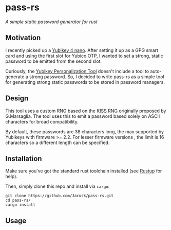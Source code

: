 # pass-rs

*A simple static password generator for rust*

## Motivation
I recently picked up a [Yubikey 4 nano](https://www.yubico.com/products/yubikey-hardware/yubikey4/). After setting it up as a GPG smart card and using the first slot for Yubico OTP, I wanted to set a strong, static password to be emitted from the second slot.

Curiously, the [Yubikey Personalization Tool](https://github.com/Yubico/yubikey-personalization) doesn't include a tool to auto-generate a strong password. So, I decided to write pass-rs as a simple tool for generating strong static passwords to be stored in password managers.

## Design
This tool uses a custom RNG based on the [KISS RNG ](http://www0.cs.ucl.ac.uk/staff/D.Jones/GoodPracticeRNG.pdf) originally proposed by G.Marsaglia. The tool uses this to emit a password based solely on ASCII characters for broad compatibility.

By default, these passwords are 38 characters long, the max supported by Yubikeys with firmware >= 2.2. For lesser firmware versions , the limit is 16 characters so a different length can be specified.

## Installation
Make sure you've got the standard rust toolchain installed (see [Rustup](https://www.rustup.rs/) for help).


Then, simply clone this repo and install via `cargo`:

```
git clone https://github.com/Jarusk/pass-rs.git
cd pass-rs/
cargo install
```

## Usage
